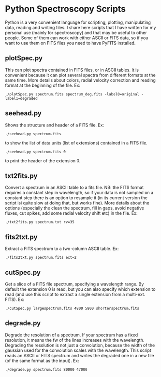 Python Spectroscopy Scripts
===========================


Python is a very convenient language for scripting, plotting, manipulating data, reading and writing files. I share here scripts that I have written for my personal use (mainly for spectroscopy) and that may be useful to other people. Some of them can work with either ASCII or FITS data, so if you want to use them on FITS files you need to have PyFITS installed.

plotSpec.py
-----------
This can plot spectra contained in FITS files, or in ASCII tables. It is convenient because it can plot several spectra from different formats at the same time. More details about colors, radial velocity correction and reading format at the beginning of the file. Ex:

    ./plotSpec.py spectrum.fits spectrum_deg.fits -label0=original -label1=degraded

seehead.py
-----------
Shows the structure and header of a FITS file. Ex:

    ./seehead.py spectrum.fits

to show the list of data units (list of extensions) contained in a FITS file.

    ./seehead.py spectrum.fits 0

to print the header of the extension 0.

txt2fits.py
-----------
Convert a spectrum in an ASCII table to a fits file. NB: the FITS format requires a constant step in wavelength, so if your data is not sampled on a constant step there is an option to resample it (in its current version the script isi quite slow at doing that, but works fine). More details about the options (especially the clean the spectrum, fill in gaps, avoid negative fluxes, cut spikes, add some radial velocity shift etc) in the file. Ex:

    ./txt2fits.py spectrum.txt rv=35 

fits2txt.py
-----------
Extract a FITS spectrum to a two-column ASCII table. Ex:

    ./fits2txt.py spectrum.fits ext=2

cutSpec.py
-----------
Get a slice of a FITS file spectrum, specifying a wavelength range. By default the extension 0 is read, but you can also specify which extension to read (and use this script to extract a single extension from a multi-ext. FITS). Ex:

    ./cutSpec.py largespectrum.fits 4800 5800 shorterspectrum.fits

degrade.py
----------
Degrade the resolution of a spectrum. If your spectrum has a fixed resolution, it means the fw of the lines increases with the wavelength. Degrading the resolution is not just a convolution, because the width of the gaussian used for the convolution scales with the wavelength. This script reads an ASCII or FITS spectrum and writes the degraded one in a new file (of the same format as the input). Ex:

    ./degrade.py spectrum.fits 80000 47000
